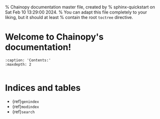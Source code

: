 % Chainopy documentation master file, created by
% sphinx-quickstart on Sat Feb 10 13:29:00 2024.
% You can adapt this file completely to your liking, but it should at least
% contain the root `toctree` directive.

# Welcome to Chainopy's documentation!

```{toctree}
:caption: 'Contents:'
:maxdepth: 2
```

```{include} ../../README.md
```

# Indices and tables

- {ref}`genindex`
- {ref}`modindex`
- {ref}`search`

